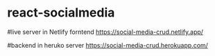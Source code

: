 # react-socialmedia
#live server in Netlify forntend
https://social-media-crud.netlify.app/

#backend in heruko server
https://social-media-crud.herokuapp.com/
